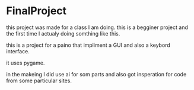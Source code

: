# FinalProject

this project was made for a class I am doing.
this is a begginer project and the first time I actualy doing
somthing like this.

this is a project for a paino that impliment a GUI and also
a keybord interface.

it uses pygame.

in the makeing I did use ai for som parts and also got 
insperation for code from some particular sites.
